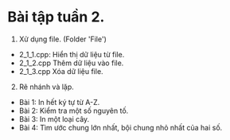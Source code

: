 # Bài tập tuần 2.
1. Xử dụng file. (Folder 'File')
- 2_1_1.cpp: Hiển thị dữ liệu từ file.
- 2_1_2.cpp Thêm dữ liệu vào file.
- 2_1_3.cpp Xóa dữ liệu file.
2. Rẽ nhánh và lặp.
- Bài 1: In hết ký tự từ A-Z.
- Bài 2: Kiểm tra một số nguyên tố.
- Bài 3: In một loại cây.
- Bài 4: Tìm ước chung lớn nhất, bội chung nhỏ nhất của hai số.
